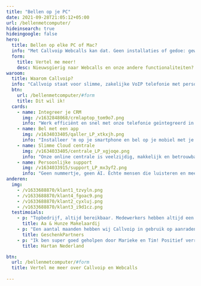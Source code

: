 ```yaml
---
title: "Bellen op je PC"
date: 2021-09-28T21:05:12+05:00
url: /bellenmetcomputer/
hideinsearch: true
hideingoogle: false
hero:
  title: Bellen op elke PC of Mac?
  info: "Met Callvoip Webcalls kan dat. Geen installaties of gedoe: gewoon inloggen en bellen maar. Werkt altijd en overal."
  form:
    title: Vertel me meer!
    desc: Nieuwsgierig naar Webcalls en onze andere functionaliteiten?
waroom:
  title: Waarom Callvoip?
  info: "Callvoip staat voor slimme, zakelijke VoIP telefonie met persoonlijke service. Een greep uit de mogelijkheden:"
  btn:
    url: /bellenmetcomputer/#form
    title: Dit wil ik!
  cards:
    - name: Integreer je CRM
      img: /v1632848068/crmlaptop_tom9o7.png
      info: "Werk efficiënt en snel met onze telefonie geïntegreerd in jouw CRM. <a href="https://www.callvoip.nl/telefonie/integratie/">Lees meer</a>."
    - name: Bel met een app
      img: /v1634033405/qaller_LP_xtkxjh.png
      info: "Installeer 'm op je smartphone en bel op je mobiel met je vaste nummer.<a href="https://www.callvoip.nl/telefonie/vastmobiel/">Lees meer</a>."
    - name: Slimme Cloud centrale
      img: /v1634033405/centrale_LP_xgjoqe.png
      info: "Onze online centrale is veelzijdig, makkelijk en betrouwbaar.<a href="https://www.callvoip.nl/telefonie/hostedvoip/">Lees meer</a>."
    - name: Persoonlijke support
      img: /v1634033915/support_LP_mx3yf2.png
      info: "Geen nummertje, geen AI. Échte mensen die luisteren en meedenken.<a href="https://www.callvoip.nl/overons/hetbedrijf/">Lees meer</a>."
anderen:
  img:
    - /v1633688870/klant1_tzvyln.png
    - /v1633688870/klant4_fgoac9.png
    - /v1633688870/klant2_cyxluj.png
    - /v1633688870/klant3_i9d1cz.png
  testimoials:
    - p: "Topbedrijf, altijd bereikbaar. Medewerkers hebben altijd een oplossing voor een probleem en zijn erg behulpzaam. Aanrader!"
      title: Aa & Hunze Makelaardij
    - p: "Een aantal maanden hebben wij Callvoip in gebruik op aanraden van een ander bedrijf. Tot op de dag van vandaag geen moment spijt van. Kwaliteit is goed, persoonlijke aandacht is erg hoog en ze denken graag met je mee."
      title: GeschenkPartners
    - p: "Ik ben super goed geholpen door Marieke en Tim! Positief verrast door het meedenken en de verleende service. Echt top, waren alle bedrijven maar zo! Ik ga jullie zeker aanbevelen. Veel dank en op naar een mooie telefonie toekomst samen."
      title: Hartan Nederland

btn:
  url: /bellenmetcomputer/#form
  title: Vertel me meer over Callvoip en Webcalls
  
---
```

